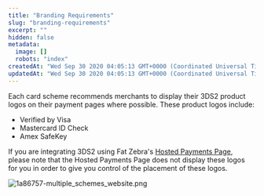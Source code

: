 ```yaml
---
title: "Branding Requirements"
slug: "branding-requirements"
excerpt: ""
hidden: false
metadata: 
  image: []
  robots: "index"
createdAt: "Wed Sep 30 2020 04:05:13 GMT+0000 (Coordinated Universal Time)"
updatedAt: "Wed Sep 30 2020 04:05:13 GMT+0000 (Coordinated Universal Time)"
---
```

Each card scheme recommends merchants to display their 3DS2 product logos on their payment pages where possible. These product logos include:

- Verified by Visa
- Mastercard ID Check
- Amex SafeKey

If you are integrating 3DS2 using Fat Zebra's [Hosted Payments Page](doc:using-hosted-payments-page), please note that the Hosted Payments Page does not display these logos for you in order to give you control of the placement of these logos.

![](https://files.readme.io/e4c82e8-1a86757-multiple_schemes_website.png "1a86757-multiple_schemes_website.png")

